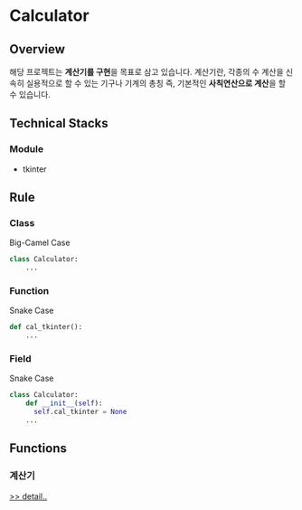 # Calculator
## Overview
해당 프로젝트는 **계산기를 구현**을 목표로 삼고 있습니다.
계산기란, 각종의 수 계산을 신속히 실용적으로 할 수 있는 기구나 기계의 총칭
즉, 기본적인 **사칙연산으로 계산**을 할 수 있습니다.

## Technical Stacks
### Module
+ tkinter

## Rule
### Class
Big-Camel Case
```python
class Calculator:
    ...
```

### Function
Snake Case
```python
def cal_tkinter():
    ...
```

### Field
Snake Case
```python
class Calculator:
    def __init__(self):
      self.cal_tkinter = None
    ...
```

## Functions
### 계산기
[>> detail..](./markdowns/.md)
